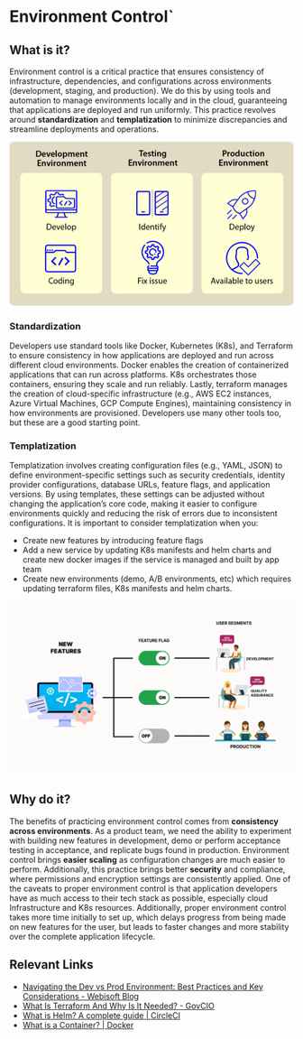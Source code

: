 # Environment Control`

## What is it?

Environment control is a critical practice that ensures consistency of infrastructure, dependencies, and configurations across environments (development, staging, and production). We do this by using tools and automation to manage environments locally and in the cloud, guaranteeing that applications are deployed and run uniformly. This practice revolves around **standardization** and **templatization** to minimize discrepancies and streamline deployments and operations.

![environments](../../assets/environments.png)

### Standardization

Developers use standard tools like Docker, Kubernetes (K8s), and Terraform to ensure consistency in how applications are deployed and run across different cloud environments. Docker enables the creation of containerized applications that can run across platforms. K8s orchestrates those containers, ensuring they scale and run reliably. Lastly, terraform manages the creation of cloud-specific infrastructure (e.g., AWS EC2 instances, Azure Virtual Machines, GCP Compute Engines), maintaining consistency in how environments are provisioned. Developers use many other tools too, but these are a good starting point.

### Templatization

Templatization involves creating configuration files (e.g., YAML, JSON) to define environment-specific settings such as security credentials, identity provider configurations, database URLs, feature flags, and application versions. By using templates, these settings can be adjusted without changing the application’s core code, making it easier to configure environments quickly and reducing the risk of errors due to inconsistent configurations. It is important to consider templatization when you:

- Create new features by introducing feature flags  
- Add a new service by updating K8s manifests and helm charts and create new docker images if the service is managed and built by app team  
- Create new environments (demo, A/B environments, etc) which requires updating terraform files, K8s manifests and helm charts.

![featureflags](../../assets/featureflags.png)

## Why do it?

The benefits of practicing environment control comes from **consistency across environments**. As a product team, we need the ability to experiment with building new features in development, demo or perform acceptance testing in acceptance, and replicate bugs found in production. Environment control brings **easier scaling** as configuration changes are much easier to perform. Additionally, this practice brings better **security** and compliance, where permissions and encryption settings are consistently applied. One of the caveats to proper environment control is that application developers have as much access to their tech stack as possible, especially cloud Infrastructure and K8s resources. Additionally, proper environment control takes more time initially to set up, which delays progress from being made on new features for the user, but leads to faster changes and more stability over the complete application lifecycle.

## Relevant Links

* [Navigating the Dev vs Prod Environment: Best Practices and Key Considerations \- Webisoft Blog](https://webisoft.com/articles/dev-vs-prod/)  
* [What Is Terraform And Why Is It Needed? \- GovCIO](https://govcio.com/resources/article/what-is-terraform-and-why-is-it-needed/)  
* [What is Helm? A complete guide | CircleCI](https://circleci.com/blog/what-is-helm/)  
* [What is a Container? | Docker](https://www.docker.com/resources/what-container/)
